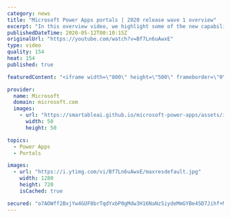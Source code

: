 ```yaml
---
category: news
title: "Microsoft Power Apps portals | 2020 release wave 1 overview"
excerpt: "In this overview video, we highlight some of the new capabilities included in the latest update to Microsoft Power Apps portals.     Here are the capabilities covered:   •    Power BI integration, so you can quickly add Power BI reports, tables, and dashboards to your portals without coding.  •    Themes"
publishedDateTime: 2020-05-12T00:10:15Z
originalUrl: "https://youtube.com/watch?v=Bf7Ln6uAwxE"
type: video
quality: 154
heat: 154
published: true

featuredContent: "<iframe width=\"800\" height=\"500\" frameborder=\"0\" src=\"https://www.youtube.com/embed/Bf7Ln6uAwxE\" allow=\"accelerometer; autoplay; encrypted-media; gyroscope; picture-in-picture\" allowfullscreen></iframe>"

provider:
  name: Microsoft
  domain: microsoft.com
  images:
    - url: "https://smartableai.github.io/microsoft-power-apps/assets/images/organizations/microsoft.com-50x50.jpg"
      width: 50
      height: 50

topics:
  - Power Apps
  - Portals

images:
  - url: "https://i.ytimg.com/vi/Bf7Ln6uAwxE/maxresdefault.jpg"
    width: 1280
    height: 720
    isCached: true

secured: "o7AOWff2BxjYw4GUF8brTqdYxbP0gMdw3H16NaNzSiydeMmGYBe45D7Jihf+Mbq0tse4FE/I7Jt1P36gmkudT8S0c2ZXrXZQu9Q6p3OHgFgIkYC+Wk13I9ngYNapcT+Ola+Lmh7oHE616VCwce1UYlolZUeuFKycYSOgEo65REd/labZnCbjC9+z0CRtVc4jAJydaFRCye2gFxGo4GB9QMyy+JBrMLJrVT2c2RdtIScZpCXiZak1tQFGqeulujvpC/LpXAdgsTS0GSpIJF9V5DgIhI213z5Oe8uKi32lIDTqXUOphoBCJssQeEqzlFiHq+6Hwvl+GPtkB6kArxAaIsT40GQAz07v3rKmakUi5DFGbcu+q9OP/86nhJcAG3fTUAiYVl7VL9qWG0ZfwobADJpkMkEkvFOfsVSoY2dUoQloYAgcbauppTxYzGO69AqI;ZsgGaOHpRHATtrjO8AkJQg=="
---
```


